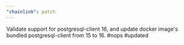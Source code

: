 ```yaml
---
"chainlink": patch
---
```


Validate support for postgresql-client 16, and update docker image's bundled postgresql-client from 15 to 16. #nops #updated
